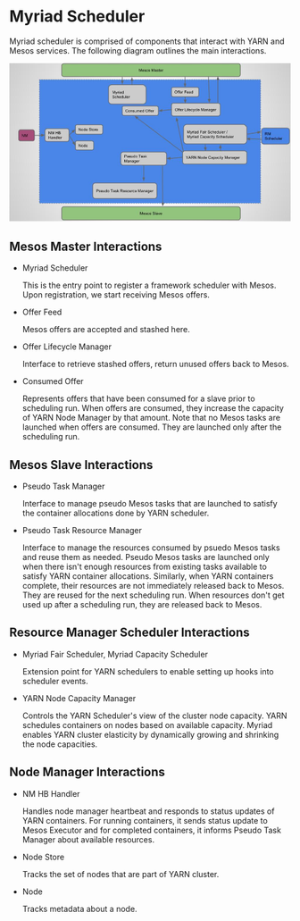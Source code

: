 # Myriad Scheduler
Myriad scheduler is comprised of components that interact with YARN and Mesos
services. The following diagram outlines the main interactions.

![scheduler architecture diagram](images/sched_arch_diagram.jpg)

## Mesos Master Interactions
* Myriad Scheduler

  This is the entry point to register a framework scheduler with Mesos. Upon
  registration, we start receiving Mesos offers.

* Offer Feed

  Mesos offers are accepted and stashed here.

* Offer Lifecycle Manager

  Interface to retrieve stashed offers, return unused offers back to Mesos.

* Consumed Offer

  Represents offers that have been consumed for a slave prior to scheduling run.
  When offers are consumed, they increase the capacity of YARN Node Manager by
  that amount. Note that no Mesos tasks are launched when offers are consumed.
  They are launched only after the scheduling run.

## Mesos Slave Interactions
* Pseudo Task Manager

  Interface to manage pseudo Mesos tasks that are launched to satisfy the container
  allocations done by YARN scheduler.

* Pseudo Task Resource Manager

  Interface to manage the resources consumed by psuedo Mesos tasks and reuse them
  as needed. Pseudo Mesos tasks are launched only when there isn't enough
  resources from existing tasks available to satisfy YARN container allocations.
  Similarly, when YARN containers complete, their resources are not immediately
  released back to Mesos. They are reused for the next scheduling run. When
  resources don't get used up after a scheduling run, they are released back to
  Mesos.

## Resource Manager Scheduler Interactions
* Myriad Fair Scheduler, Myriad Capacity Scheduler

  Extension point for YARN schedulers to enable setting up hooks into scheduler events.

* YARN Node Capacity Manager

  Controls the YARN Scheduler's view of the cluster node capacity. YARN schedules
  containers on nodes based on available capacity. Myriad enables YARN cluster
  elasticity by dynamically growing and shrinking the node capacities.

## Node Manager Interactions
* NM HB Handler

  Handles node manager heartbeat and responds to status updates of YARN
  containers. For running containers, it sends status update to Mesos Executor and
  for completed containers, it informs Pseudo Task Manager about available
  resources.

* Node Store

  Tracks the set of nodes that are part of YARN cluster.

* Node

  Tracks metadata about a node.
